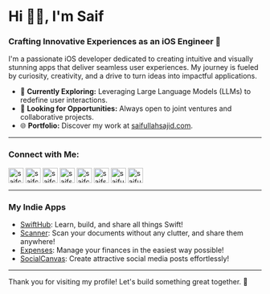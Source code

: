 <h1 align="left">Hi 👋🏼, I'm Saif</h1>  
<h3 align="left">Crafting Innovative Experiences as an iOS Engineer 🚀</h3>  

I'm a passionate iOS developer dedicated to creating intuitive and visually stunning apps that deliver seamless user experiences. My journey is fueled by curiosity, creativity, and a drive to turn ideas into impactful applications.

- 🔭 **Currently Exploring:** Leveraging Large Language Models (LLMs) to redefine user interactions.  
- 💼 **Looking for Opportunities:** Always open to joint ventures and collaborative projects.  
- 🌐 **Portfolio:** Discover my work at [saifullahsajid.com](https://saifullahsajid.com).  

---

<h3 align="left">Connect with Me:</h3>  
<p align="left">  
<a href="https://dev.to/saifcodes" target="_blank"><img align="center" src="https://raw.githubusercontent.com/rahuldkjain/github-profile-readme-generator/master/src/images/icons/Social/devto.svg" alt="saifcodes" height="30" width="30" /></a>  
<a href="https://angel.co/u/saifullahsajid" target="_blank"><img align="center" src="https://cdn1.iconfinder.com/data/icons/logos-and-brands-3/512/20_Angellist_logo_logos-512.png" alt="saifcodes" height="30" width="30" /></a>  
<a href="https://twitter.com/saifcodes" target="_blank"><img align="center" src="https://raw.githubusercontent.com/rahuldkjain/github-profile-readme-generator/master/src/images/icons/Social/twitter.svg" alt="saifcodes" height="30" width="30" /></a>  
<a href="https://linkedin.com/in/saifcodes" target="_blank"><img align="center" src="https://raw.githubusercontent.com/rahuldkjain/github-profile-readme-generator/master/src/images/icons/Social/linked-in-alt.svg" alt="saifsajid99" height="30" width="30" /></a>  
<a href="https://instagram.com/saifcodes" target="_blank"><img align="center" src="https://raw.githubusercontent.com/rahuldkjain/github-profile-readme-generator/master/src/images/icons/Social/instagram.svg" alt="saifcodes" height="30" width="30" /></a>  
<a href="https://dribbble.com/saifsajid" target="_blank"><img align="center" src="https://raw.githubusercontent.com/rahuldkjain/github-profile-readme-generator/master/src/images/icons/Social/dribbble.svg" alt="saifsajid" height="30" width="30" /></a>  
<a href="https://www.hackerrank.com/saifullahsajid" target="_blank"><img align="center" src="https://raw.githubusercontent.com/rahuldkjain/github-profile-readme-generator/master/src/images/icons/Social/hackerrank.svg" alt="saifullahsajid" height="30" width="30" /></a>  
<a href="https://www.leetcode.com/saifullahsajid" target="_blank"><img align="center" src="https://raw.githubusercontent.com/rahuldkjain/github-profile-readme-generator/master/src/images/icons/Social/leet-code.svg" alt="saifullahsajid" height="30" width="30" /></a>  
</p>  

---

<h3 align="left">My Indie Apps</h3>  
<ul>
  <li>
    <a href="https://apple.co/3UFmiJN" target="_blank">SwiftHub</a>: Learn, build, and share all things Swift!
  </li>
  <li>
    <a href="https://apple.co/4eTfQGe" target="_blank">Scanner</a>: Scan your documents without any clutter, and share them anywhere!
  </li>
  <li>
    <a href="https://apple.co/3BKzEOf" target="_blank">Expenses</a>: Manage your finances in the easiest way possible!
  </li>
  <li>
    <a href="https://apple.co/4fdoqQI" target="_blank">SocialCanvas</a>: Create attractive social media posts effortlessly!
  </li>
</ul>
  
---

Thank you for visiting my profile! Let's build something great together. 🚀  
